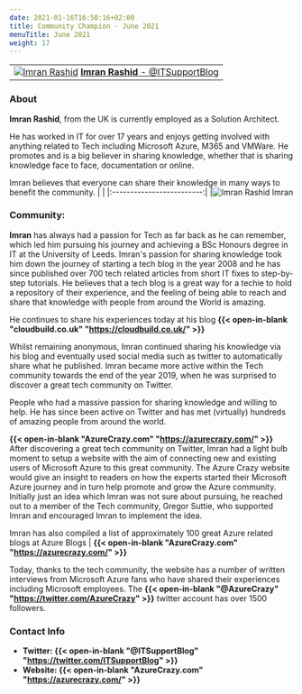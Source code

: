 ```yaml
---
date: 2021-01-16T16:50:16+02:00
title: Community Champion - June 2021
menuTitle: June 2021
weight: 17
---
```



| |
|:-------------------------:|
|[![Imran Rashid](/images/champions/Imran_Rashid_Pic.jpg?width=20pc)](https://twitter.com/ITSupportBlog "ITSupportBlog") [**Imran Rashid** - @ITSupportBlog](https://twitter.com/ITSupportBlog)|


### About

**Imran Rashid**, from the UK is currently employed as a Solution Architect. 

He has worked in IT for over 17 years and enjoys getting involved with anything related to Tech including Microsoft Azure, M365 and VMWare. 
He promotes and is a big believer in sharing knowledge, whether that is sharing knowledge face to face, documentation or online. 

Imran believes that everyone can share their knowledge in many ways to benefit the community.
| |
|:-------------------------:|
|![Imran Rashid](/images/champions/Imran_Rashid_Pic.jpg) Imran


### Community:


**Imran** has always had a passion for Tech as far back as he can remember, which led him pursuing his journey and achieving a BSc Honours degree in IT at the University of Leeds. 
Imran's passion for sharing knowledge took him down the journey of starting a tech blog in the year 2008 and he has since published over 700 tech related articles from short IT fixes to step-by-step tutorials. He believes that a tech blog is a great way for a techie to hold a repository of their experience, and the feeling of being able to reach and share that knowledge with people from around the World is amazing. 

He continues to share his experiences today at his blog  **{{< open-in-blank "cloudbuild.co.uk" "https://cloudbuild.co.uk/" >}}** 

Whilst remaining anonymous, Imran continued sharing his knowledge via his blog and eventually used social media such as twitter to automatically share what he published. Imran became more active within the Tech community towards the end of the year 2019, when he was surprised to discover a great tech community on Twitter. 

People who had a massive passion for sharing knowledge and willing to help. He has since been active on Twitter and has met (virtually) hundreds of amazing people from around the world.

**{{< open-in-blank "AzureCrazy.com" "https://azurecrazy.com/" >}}**
After discovering a great tech community on Twitter, Imran had a light bulb moment to setup a website with the aim of connecting new and existing users of Microsoft Azure to this great community. The Azure Crazy website would give an insight to readers on how the experts started their Microsoft Azure journey and in turn help promote and grow the Azure community. Initially just an idea which Imran was not sure about pursuing, he reached out to a member of the Tech community, Gregor Suttie, who supported Imran and encouraged Imran to implement the idea. 

Imran has also compiled a list of approximately 100 great Azure related blogs at Azure Blogs | **{{< open-in-blank "AzureCrazy.com" "https://azurecrazy.com/" >}}**

Today, thanks to the tech community, the website has a number of written interviews from Microsoft Azure fans who have shared their experiences including Microsoft employees. The **{{< open-in-blank "@AzureCrazy" "https://twitter.com/AzureCrazy" >}}**  twitter account has over 1500 followers. 


### Contact Info 


+ **Twitter: {{< open-in-blank "@ITSupportBlog" "https://twitter.com/ITSupportBlog" >}}** 
+ **Website: {{< open-in-blank "AzureCrazy.com" "https://azurecrazy.com/" >}}**